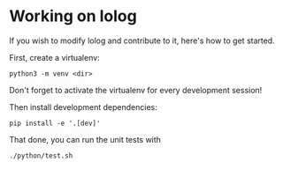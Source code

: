 # Working on lolog

If you wish to modify lolog and contribute to it, here's how to get started.

First, create a virtualenv:

    python3 -m venv <dir>

Don't forget to activate the virtualenv for every development session!

Then install development dependencies:

    pip install -e '.[dev]'

That done, you can run the unit tests with

    ./python/test.sh
